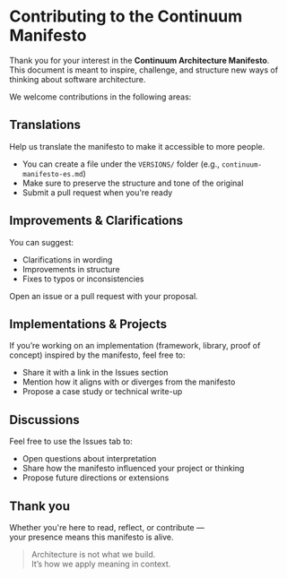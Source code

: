 # Contributing to the Continuum Manifesto

Thank you for your interest in the **Continuum Architecture Manifesto**.  
This document is meant to inspire, challenge, and structure new ways of thinking about software architecture.

We welcome contributions in the following areas:

## Translations

Help us translate the manifesto to make it accessible to more people.

- You can create a file under the `VERSIONS/` folder (e.g., `continuum-manifesto-es.md`)
- Make sure to preserve the structure and tone of the original
- Submit a pull request when you're ready

## Improvements & Clarifications

You can suggest:

- Clarifications in wording
- Improvements in structure
- Fixes to typos or inconsistencies

Open an issue or a pull request with your proposal.

## Implementations & Projects

If you’re working on an implementation (framework, library, proof of concept) inspired by the manifesto, feel free to:

- Share it with a link in the Issues section
- Mention how it aligns with or diverges from the manifesto
- Propose a case study or technical write-up

## Discussions

Feel free to use the Issues tab to:

- Open questions about interpretation
- Share how the manifesto influenced your project or thinking
- Propose future directions or extensions

## Thank you

Whether you're here to read, reflect, or contribute —  
your presence means this manifesto is alive.

> Architecture is not what we build.  
> It’s how we apply meaning in context.
